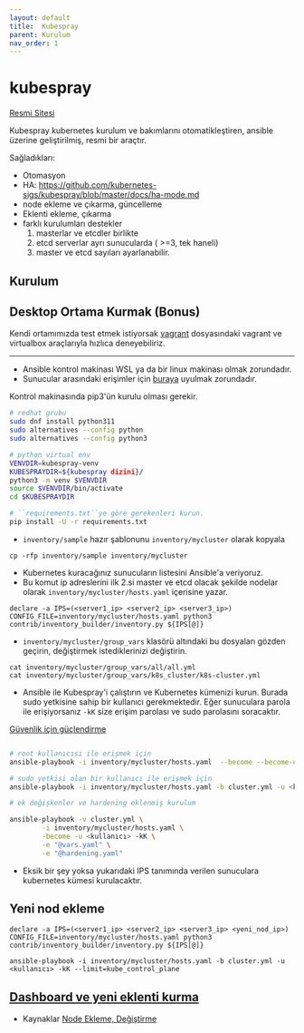 ```yaml
---
layout: default
title:  Kubespray
parent: Kurulum
nav_order: 1
---
```


# kubespray

[Resmi Sitesi](https://github.com/kubernetes-sigs/kubespray)

Kubespray kubernetes kurulum ve bakımlarını otomatikleştiren, ansible üzerine geliştirilmiş, resmi bir araçtır.

Sağladıkları:

* Otomasyon
* HA:  https://github.com/kubernetes-sigs/kubespray/blob/master/docs/ha-mode.md
* node ekleme ve çıkarma, güncelleme
* Eklenti ekleme, çıkarma
* farklı kurulumları destekler 
    1. masterlar ve etcdler birlikte
    2. etcd serverlar ayrı sunucularda ( >=3, tek haneli)
    3. master ve etcd sayıları ayarlanabilir. 

## Kurulum

## Desktop Ortama Kurmak (Bonus)

Kendi ortamımızda test etmek istiyorsak [vagrant](vagrant.md) dosyasındaki vagrant ve virtualbox araçlarıyla hızlıca deneyebiliriz.

---



* Ansible kontrol makinası WSL ya da bir linux makinası olmak zorundadır. 
* Sunucular arasındaki erişimler için [buraya](https://kubernetes.io/docs/reference/ports-and-protocols/) uyulmak zorundadır.

Kontrol makinasında pip3'ün kurulu olması gerekir.

```bash
# redhat grubu
sudo dnf install python311
sudo alternatives --config python
sudo alternatives --config python3

# python virtual env
VENVDIR=kubespray-venv
KUBESPRAYDIR=${kubespray dizini}/
python3 -m venv $VENVDIR
source $VENVDIR/bin/activate
cd $KUBESPRAYDIR

# ``requirements.txt``ye göre gerekenleri kurun.
pip install -U -r requirements.txt

```

* ``inventory/sample`` hazır şablonunu ``inventory/mycluster`` olarak kopyala

```
cp -rfp inventory/sample inventory/mycluster
```

* Kubernetes kuracağınız sunucuların listesini Ansible'a veriyoruz.
* Bu komut ip adreslerini ilk 2.si master ve etcd olacak şekilde nodelar olarak `inventory/mycluster/hosts.yaml` içerisine yazar. 

```
declare -a IPS=(<server1_ip> <server2_ip> <server3_ip>)
CONFIG_FILE=inventory/mycluster/hosts.yaml python3 contrib/inventory_builder/inventory.py ${IPS[@]}

```

* ``inventory/mycluster/group_vars`` klasörü altındaki bu dosyaları gözden geçirin, değiştirmek istediklerinizi değiştirin. 

```
cat inventory/mycluster/group_vars/all/all.yml
cat inventory/mycluster/group_vars/k8s_cluster/k8s-cluster.yml
```

* Ansible ile Kubespray'i çalıştırın ve Kubernetes kümenizi kurun. Burada sudo yetkisine sahip bir kullanıcı gerekmektedir. Eğer sunuculara parola ile erişiyorsanız ``-kK`` size erişim parolası ve sudo parolasını soracaktır.

[Güvenlik için güçlendirme](../09-G%C3%BCvenlik/kubespray-hardening.md)

```bash

# root kullanıcısı ile erişmek için
ansible-playbook -i inventory/mycluster/hosts.yaml  --become --become-user=root cluster.yml

# sudo yetkisi olan bir kullanıcı ile erişmek için
ansible-playbook -i inventory/mycluster/hosts.yaml -b cluster.yml -u <kullanıcı> -kK

# ek değişkenler ve hardening eklenmiş kurulum

ansible-playbook -v cluster.yml \
        -i inventory/mycluster/hosts.yaml \
        -become -u <kullanıcı> -kK \
        -e "@vars.yaml" \
        -e "@hardening.yaml"
```
*  Eksik bir şey yoksa yukarıdaki IPS tanımında verilen sunuculara kubernetes kümesi kurulacaktır. 

## Yeni nod ekleme

```
declare -a IPS=(<server1_ip> <server2_ip> <server3_ip> <yeni_nod_ip>)
CONFIG_FILE=inventory/mycluster/hosts.yaml python3 contrib/inventory_builder/inventory.py ${IPS[@]}

ansible-playbook -i inventory/mycluster/hosts.yaml -b cluster.yml -u <kullanıcı> -kK --limit=kube_control_plane
```
## [Dashboard ve yeni eklenti kurma](dashboard.md)

* Kaynaklar
[Node Ekleme, Değiştirme](https://github.com/kubernetes-sigs/kubespray/blob/master/docs/nodes.md)
